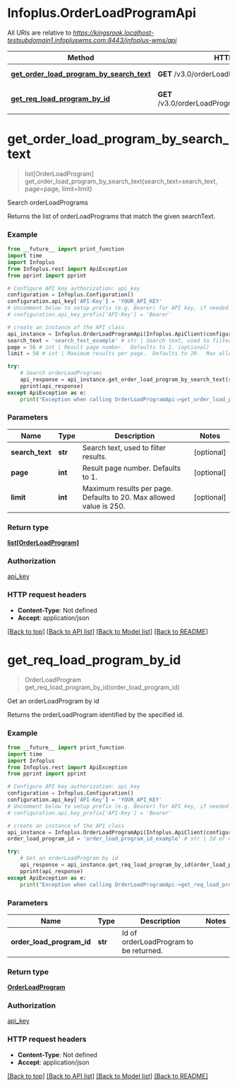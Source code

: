 # Infoplus.OrderLoadProgramApi

All URIs are relative to *https://kingsrook.localhost-testsubdomain1.infopluswms.com:8443/infoplus-wms/api*

Method | HTTP request | Description
------------- | ------------- | -------------
[**get_order_load_program_by_search_text**](OrderLoadProgramApi.md#get_order_load_program_by_search_text) | **GET** /v3.0/orderLoadProgram/search | Search orderLoadPrograms
[**get_req_load_program_by_id**](OrderLoadProgramApi.md#get_req_load_program_by_id) | **GET** /v3.0/orderLoadProgram/{orderLoadProgramId} | Get an orderLoadProgram by id


# **get_order_load_program_by_search_text**
> list[OrderLoadProgram] get_order_load_program_by_search_text(search_text=search_text, page=page, limit=limit)

Search orderLoadPrograms

Returns the list of orderLoadPrograms that match the given searchText.

### Example
```python
from __future__ import print_function
import time
import Infoplus
from Infoplus.rest import ApiException
from pprint import pprint

# Configure API key authorization: api_key
configuration = Infoplus.Configuration()
configuration.api_key['API-Key'] = 'YOUR_API_KEY'
# Uncomment below to setup prefix (e.g. Bearer) for API key, if needed
# configuration.api_key_prefix['API-Key'] = 'Bearer'

# create an instance of the API class
api_instance = Infoplus.OrderLoadProgramApi(Infoplus.ApiClient(configuration))
search_text = 'search_text_example' # str | Search text, used to filter results. (optional)
page = 56 # int | Result page number.  Defaults to 1. (optional)
limit = 56 # int | Maximum results per page.  Defaults to 20.  Max allowed value is 250. (optional)

try:
    # Search orderLoadPrograms
    api_response = api_instance.get_order_load_program_by_search_text(search_text=search_text, page=page, limit=limit)
    pprint(api_response)
except ApiException as e:
    print("Exception when calling OrderLoadProgramApi->get_order_load_program_by_search_text: %s\n" % e)
```

### Parameters

Name | Type | Description  | Notes
------------- | ------------- | ------------- | -------------
 **search_text** | **str**| Search text, used to filter results. | [optional] 
 **page** | **int**| Result page number.  Defaults to 1. | [optional] 
 **limit** | **int**| Maximum results per page.  Defaults to 20.  Max allowed value is 250. | [optional] 

### Return type

[**list[OrderLoadProgram]**](OrderLoadProgram.md)

### Authorization

[api_key](../README.md#api_key)

### HTTP request headers

 - **Content-Type**: Not defined
 - **Accept**: application/json

[[Back to top]](#) [[Back to API list]](../README.md#documentation-for-api-endpoints) [[Back to Model list]](../README.md#documentation-for-models) [[Back to README]](../README.md)

# **get_req_load_program_by_id**
> OrderLoadProgram get_req_load_program_by_id(order_load_program_id)

Get an orderLoadProgram by id

Returns the orderLoadProgram identified by the specified id.

### Example
```python
from __future__ import print_function
import time
import Infoplus
from Infoplus.rest import ApiException
from pprint import pprint

# Configure API key authorization: api_key
configuration = Infoplus.Configuration()
configuration.api_key['API-Key'] = 'YOUR_API_KEY'
# Uncomment below to setup prefix (e.g. Bearer) for API key, if needed
# configuration.api_key_prefix['API-Key'] = 'Bearer'

# create an instance of the API class
api_instance = Infoplus.OrderLoadProgramApi(Infoplus.ApiClient(configuration))
order_load_program_id = 'order_load_program_id_example' # str | Id of orderLoadProgram to be returned.

try:
    # Get an orderLoadProgram by id
    api_response = api_instance.get_req_load_program_by_id(order_load_program_id)
    pprint(api_response)
except ApiException as e:
    print("Exception when calling OrderLoadProgramApi->get_req_load_program_by_id: %s\n" % e)
```

### Parameters

Name | Type | Description  | Notes
------------- | ------------- | ------------- | -------------
 **order_load_program_id** | **str**| Id of orderLoadProgram to be returned. | 

### Return type

[**OrderLoadProgram**](OrderLoadProgram.md)

### Authorization

[api_key](../README.md#api_key)

### HTTP request headers

 - **Content-Type**: Not defined
 - **Accept**: application/json

[[Back to top]](#) [[Back to API list]](../README.md#documentation-for-api-endpoints) [[Back to Model list]](../README.md#documentation-for-models) [[Back to README]](../README.md)

